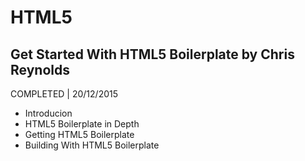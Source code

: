 # HTML5

## Get Started With HTML5 Boilerplate by Chris Reynolds
COMPLETED | 20/12/2015

- Introducion
- HTML5 Boilerplate in Depth
- Getting HTML5 Boilerplate
- Building With HTML5 Boilerplate